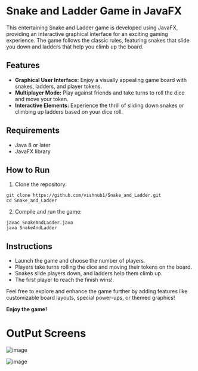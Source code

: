 <h1>Snake and Ladder Game in JavaFX</h1>

<p>This entertaining Snake and Ladder game is developed using JavaFX, providing an interactive graphical interface for an exciting gaming experience. The game follows the classic rules, featuring snakes that slide you down and ladders that help you climb up the board.</p>

<h2>Features</h2>

<ul>
    <li><strong>Graphical User Interface:</strong> Enjoy a visually appealing game board with snakes, ladders, and player tokens.</li>
    <li><strong>Multiplayer Mode:</strong> Play against friends and take turns to roll the dice and move your token.</li>
    <li><strong>Interactive Elements:</strong> Experience the thrill of sliding down snakes or climbing up ladders based on your dice roll.</li>
</ul>

<h2>Requirements</h2>

<ul>
    <li>Java 8 or later</li>
    <li>JavaFX library</li>
</ul>

<h2>How to Run</h2>

<ol>
    <li>Clone the repository:</li>
</ol>

<pre><code>git clone https://github.com/vishnub1/Snake_and_Ladder.git
cd Snake_and_Ladder
</code></pre>

<ol start="2">
    <li>Compile and run the game:</li>
</ol>

<pre><code>javac SnakeAndLadder.java
java SnakeAndLadder
</code></pre>

<h2>Instructions</h2>

<ul>
    <li>Launch the game and choose the number of players.</li>
    <li>Players take turns rolling the dice and moving their tokens on the board.</li>
    <li>Snakes slide players down, and ladders help them climb up.</li>
    <li>The first player to reach the finish wins!</li>
</ul>

<p>Feel free to explore and enhance the game further by adding features like customizable board layouts, special power-ups, or themed graphics!</p>

<p><strong>Enjoy the game!</strong></p>

</body>

<h1> OutPut Screens </h1>

![image](https://github.com/vishnub1/Snake_and_Ladder/assets/91277493/601b4cf8-e0ae-4d1f-b73a-435736f264d1)

![image](https://github.com/vishnub1/Snake_and_Ladder/assets/91277493/e4428d1d-8590-4f80-b778-f32152a199ee)


